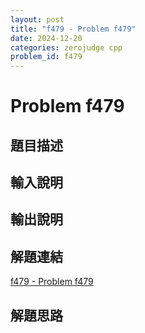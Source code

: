 ```yaml
---
layout: post
title: "f479 - Problem f479"
date: 2024-12-20
categories: zerojudge cpp
problem_id: f479
---
```


# Problem f479

## 題目描述



## 輸入說明



## 輸出說明



## 解題連結

[f479 - Problem f479](https://zerojudge.tw/ShowProblem?problemid=f479)

## 解題思路

